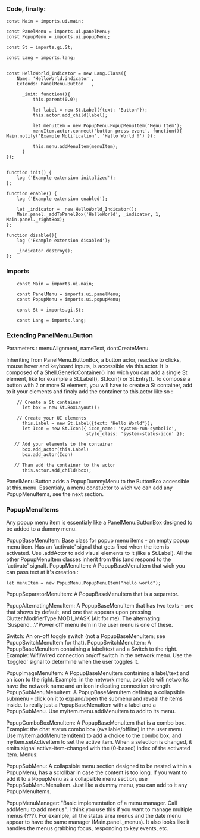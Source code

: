 ### Code, finally:

    const Main = imports.ui.main; 

    const PanelMenu = imports.ui.panelMenu; 
    const PopupMenu = imports.ui.popupMenu;

    const St = imports.gi.St;

    const Lang = imports.lang;


    const HelloWorld_Indicator = new Lang.Class({
        Name: 'HelloWorld.indicator',
        Extends: PanelMenu.Button   ,
 
          _init: function(){
              this.parent(0.0);

              let label = new St.Label({text: 'Button'});
              this.actor.add_child(label);

              let menuItem = new PopupMenu.PopupMenuItem('Menu Item');
              menuItem.actor.connect('button-press-event', function(){ Main.notify('Example Notification', 'Hello World !') });

              this.menu.addMenuItem(menuItem);
          }
    });


    function init() {
        log ('Example extension initalized');
    };  

    function enable() {
        log ('Example extension enabled');

        let _indicator =  new HelloWorld_Indicator(); 
        Main.panel._addToPanelBox('HelloWorld', _indicator, 1, Main.panel._rightBox);
    };

    function disable(){
        log ('Example extension disabled');

        _indicator.destroy();
    };
    
### Imports 
        const Main = imports.ui.main; 

        const PanelMenu = imports.ui.panelMenu; 
        const PopupMenu = imports.ui.popupMenu;

        const St = imports.gi.St;

        const Lang = imports.lang;
        
### Extending PanelMenu.Button
Parameters : menuAlignment, nameText, dontCreateMenu.

Inheriting from PanelMenu.ButtonBox, a button actor, reactive to clicks, mouse hover and keyboard inputs, is accessible via this.actor. It is composed of a Shell.GenericContainer() into wich you can add a single St element, like for example a St.Label(), St.Icon() or St.Entry(). 
To compose a button with 2 or more St element, you will have to create  a St container, add to it your elements and finaly add the container to this.actor like so :

        // Create a St container
          let box = new St.BoxLayout();

        // Create your UI elements
          this.Label = new St.Label({text: "Hello World"});
          let Icon = new St.Icon({ icon_name: 'system-run-symbolic',
                                  style_class: 'system-status-icon' });

       // Add your elements to the container
          box.add_actor(this.Label)
          box.add_actor(Icon)

       // Than add the container to the actor
          this.actor.add_child(box);
    
PanelMenu.Button adds a PopupDummyMenu to the ButtonBox accessible at this.menu. Essentialy, a menu constuctor to wich we can add any PopupMenuItems, see the next section. 


### PopupMenuItems
Any popup menu item is essentialy like a PanelMenu.ButtonBox designed to be added to a dummy menu.

PopupBaseMenuItem: Base class for popup menu items - an empty popup menu item. Has an 'activate' signal that gets fired when the item is activated. Use .addActor to add visual elements to it (like a St.Label). All the other PopupMenuItem classes inherit from this (and respond to the 'activate' signal).
PopupMenuItem: A PopupBaseMenuItem that wich you can pass text at it's creation :

    let menuItem = new PopupMenu.PopupMenuItem("hello world");
    
PopupSeparatorMenuItem: A PopupBaseMenuItem that is a separator.

PopupAlternatingMenuItem: A PopupBaseMenuItem that has two texts - one that shows by default, and one that appears upon pressing Clutter.ModifierType.MOD1_MASK (Alt for me). The alternating 'Suspend...'/'Power off' menu item in the user menu is one of these.

Switch: An on-off toggle switch (not a PopupBaseMenuItem; see PopupSwitchMenuItem for that).
PopupSwitchMenuItem: A PopupBaseMenuItem containing a label/text and a Switch to the right. Example: Wifi/wired connection on/off switch in the network menu. Use the 'toggled' signal to determine when the user toggles it.

PopupImageMenuItem: A PopupBaseMenuItem containing a label/text and an icon to the right. Example: in the network menu, available wifi networks have the network name and an icon indicating connection strength.
PopupSubMenuMenuItem: A PopupBaseMenuItem defining a collapsible submenu - click on it to expand/open the submenu and reveal the items inside. Is really just a PopupBaseMenuItem with a label and a PopupSubMenu. Use myItem.menu.addMenuItem to add to its menu.

PopupComboBoxMenuItem: A PopupBaseMenuItem that is a combo box. Example: the chat status combo box (available/offline) in the user menu. Use myItem.addMenuItem(item) to add a choice to the combo box, and myItem.setActiveItem to set the active item. When a selection is changed, it emits signal active-item-changed with the (0-based) index of the activated item.
Menus:

PopupSubMenu: A collapsible menu section designed to be nested within a PopupMenu, has a scrollbar in case the content is too long. If you want to add it to a PopupMenu as a collapsible menu section, use PopupSubMenuMenuItem.
Just like a dummy menu, you can add to it any PopupMenuItems.

PopupMenuManager: "Basic implementation of a menu manager. Call addMenu to add menus". I think you use this if you want to manage multiple menus (???). For example, all the status area menus and the date menu appear to have the same manager (Main.panel._menus). It also looks like it handles the menus grabbing focus, responding to key events, etc.
